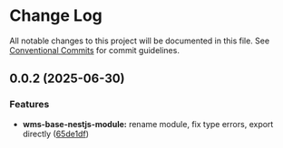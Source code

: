 # Change Log

All notable changes to this project will be documented in this file.
See [Conventional Commits](https://conventionalcommits.org) for commit guidelines.

## 0.0.2 (2025-06-30)

### Features

- **wms-base-nestjs-module:** rename module, fix type errors, export directly ([65de1df](https://github.com/Rytass/Utils/commit/65de1df6be2238aaf5a997413ac082e17bc708bd))
